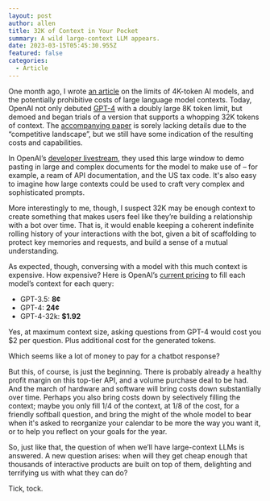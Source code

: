 ```yaml
---
layout: post
author: allen
title: 32K of Context in Your Pocket
summary: A wild large-context LLM appears.
date: 2023-03-15T05:45:30.955Z
featured: false
categories:
  - Article
---
```

One month ago, I wrote [an article](/2023/175b-parameter-goldfish-gpt) on the limits of 4K-token AI models, and the potentially prohibitive costs of large language model contexts. Today, OpenAI not only debuted [GPT-4](https://openai.com/research/gpt-4) with a doubly large 8K token limit, but demoed and began trials of a version that supports a whopping 32K tokens of context. The [accompanying paper](https://cdn.openai.com/papers/gpt-4.pdf) is sorely lacking details due to the “competitive landscape”, but we still have some indication of the resulting costs and capabilities.

In OpenAI’s [developer livestream](https://www.youtube.com/watch?v=outcGtbnMuQ), they used this large window to demo pasting in large and complex documents for the model to make use of – for example, a ream of API documentation, and the US tax code. It's also easy to imagine how large contexts could be used to craft very complex and sophisticated prompts.

More interestingly to me, though, I suspect 32K may be enough context to create something that makes users feel like they’re building a relationship with a bot over time. That is, it would enable keeping a coherent indefinite rolling history of your interactions with the bot, given a bit of scaffolding to protect key memories and requests, and build a sense of a mutual understanding.

As expected, though, conversing with a model with this much context is expensive. How expensive? Here is OpenAI’s [current pricing](https://openai.com/pricing) to fill each model’s context for each query:

* GPT-3.5: **8¢**
* GPT-4: **24¢**
* GPT-4-32k: **$1.92**

Yes, at maximum context size, asking questions from GPT-4 would cost you $2 per question. Plus additional cost for the generated tokens.

Which seems like a lot of money to pay for a chatbot response?

But this, of course, is just the beginning. There is probably already a healthy profit margin on this top-tier API, and a volume purchase deal to be had. And the march of hardware and software will bring costs down substantially over time. Perhaps you also bring costs down by selectively filling the context; maybe you only fill 1/4 of the context, at 1/8 of the cost, for a friendly softball question, and bring the might of the whole model to bear when it's asked to reorganize your calendar to be more the way you want it, or to help you reflect on your goals for the year.

So, just like that, the question of when we’ll have large-context LLMs is answered. A new question arises: when will they get cheap enough that thousands of interactive products are built on top of them, delighting and terrifying us with what they can do?

Tick, tock.

